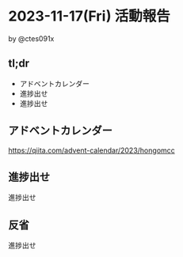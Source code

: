 # 2023-11-17(Fri) 活動報告

by @ctes091x

## tl;dr
- アドベントカレンダー
- 進捗出せ
- 進捗出せ

## アドベントカレンダー
https://qiita.com/advent-calendar/2023/hongomcc

## 進捗出せ
進捗出せ

## 反省
進捗出せ
